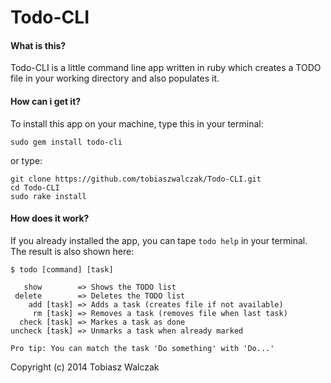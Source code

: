 # Todo-CLI

#### What is this?

Todo-CLI is a little command line app written in ruby which creates a TODO file
in your working directory and also populates it.

#### How can i get it?

To install this app on your machine, type this in your terminal:

```
sudo gem install todo-cli
```
or type:
```
git clone https://github.com/tobiaszwalczak/Todo-CLI.git
cd Todo-CLI
sudo rake install
```

#### How does it work?

If you already installed the app, you can tape `todo help` in your terminal.
The result is also shown here:

```
$ todo [command] [task]

   show        => Shows the TODO list
 delete        => Deletes the TODO list
    add [task] => Adds a task (creates file if not available)
     rm [task] => Removes a task (removes file when last task)
  check [task] => Markes a task as done
uncheck [task] => Unmarks a task when already marked

Pro tip: You can match the task 'Do something' with 'Do...'
```
Copyright (c) 2014 Tobiasz Walczak